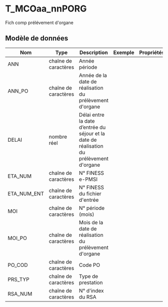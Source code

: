 # T_MCOaa_nnPORG

Fich comp prélévement d'organe


## Modèle de données

|Nom|Type|Description|Exemple|Propriétés|
|-|-|-|-|-|
|ANN|chaîne de caractères|Année période|||
|ANN_PO|chaîne de caractères|Année de la date de réalisation du prélèvement d'organe|||
|DELAI|nombre réel|Délai entre la date d’entrée du séjour et la date de réalisation du prélèvement d'organe|||
|ETA_NUM|chaîne de caractères|N° FINESS e-PMSI|||
|ETA_NUM_ENT|chaîne de caractères|N° FINESS du fichier d'entrée|||
|MOI|chaîne de caractères|N° période (mois)|||
|MOI_PO|chaîne de caractères|Mois de la date de réalisation du prélèvement d'organe|||
|PO_COD|chaîne de caractères|Code PO|||
|PRS_TYP|chaîne de caractères|Type de prestation|||
|RSA_NUM|chaîne de caractères|N° d'index du RSA|||
